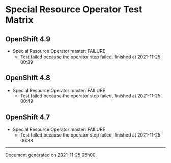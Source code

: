 
Special Resource Operator Test Matrix
=====================================

OpenShift 4.9
-------------


* Special Resource Operator master: FAILURE
  - Test failed because the operator step failed, finished at 2021-11-25 00:39

OpenShift 4.8
-------------


* Special Resource Operator master: FAILURE
  - Test failed because the operator step failed, finished at 2021-11-25 00:49

OpenShift 4.7
-------------


* Special Resource Operator master: FAILURE
  - Test failed because the operator step failed, finished at 2021-11-25 00:38

---
Document generated on 2021-11-25 05h00.
